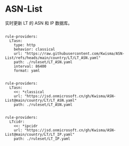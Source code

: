 
# ASN-List

实时更新 LT 的 ASN 和 IP 数据库。

<pre><code class="language-javascript">
rule-providers:
  LTasn:
    type: http
    behavior: classical
    url: "https://raw.githubusercontent.com/Kwisma/ASN-List/refs/heads/main/country/LT/LT_ASN.yaml"
    path: ./ruleset/LT_ASN.yaml
    interval: 86400
    format: yaml
</code></pre>

<pre><code class="language-javascript">
rule-providers:
  LTasn:
    <<: *classical
    url: "https://jsd.onmicrosoft.cn/gh/Kwisma/ASN-List@main/country/LT/LT_ASN.yaml"
    path: ./ruleset/LT_ASN.yaml
</code></pre>

<pre><code class="language-javascript">
rule-providers:
  LTcidr:
    <<: *ipcidr
    url: "https://jsd.onmicrosoft.cn/gh/Kwisma/ASN-List@main/country/LT/LT_IP.yaml"
    path: ./ruleset/LT_IP.yaml
</code></pre>